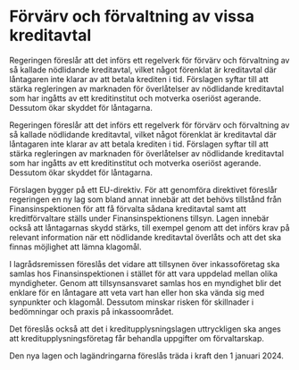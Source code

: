 # Förvärv och förvaltning av vissa kreditavtal

Regeringen föreslår att det införs ett regelverk för förvärv och förvaltning av så kallade nödlidande kreditavtal, vilket något förenklat är kreditavtal där låntagaren inte klarar av att betala krediten i tid. Förslagen syftar till att stärka regleringen av marknaden för överlåtelser av nödlidande kreditavtal som har ingåtts av ett kreditinstitut och motverka oseriöst agerande. Dessutom ökar skyddet för låntagarna.

Regeringen föreslår att det införs ett regelverk för förvärv och förvaltning av så kallade nödlidande kreditavtal, vilket något förenklat är kreditavtal där låntagaren inte klarar av att betala krediten i tid. Förslagen syftar till att stärka regleringen av marknaden för överlåtelser av nödlidande kreditavtal som har ingåtts av ett kreditinstitut och motverka oseriöst agerande. Dessutom ökar skyddet för låntagarna.

Förslagen bygger på ett EU-direktiv. För att genomföra direktivet föreslår regeringen en ny lag som bland annat innebär att det behövs tillstånd från Finansinspektionen för att få förvalta sådana kreditavtal samt att kreditförvaltare ställs under Finansinspektionens tillsyn. Lagen innebär också att låntagarnas skydd stärks, till exempel genom att det införs krav på relevant information när ett nödlidande kreditavtal överlåts och att det ska finnas möjlighet att lämna klagomål.

I lagrådsremissen föreslås det vidare att tillsynen över inkassoföretag ska samlas hos Finansinspektionen i stället för att vara uppdelad mellan olika myndigheter. Genom att tillsynsansvaret samlas hos en myndighet blir det enklare för en låntagare att veta vart han eller hon ska vända sig med synpunkter och klagomål. Dessutom minskar risken för skillnader i bedömningar och praxis på inkassoområdet.

Det föreslås också att det i kreditupplysningslagen uttryckligen ska anges att kreditupplysningsföretag får behandla uppgifter om förvaltarskap.

Den nya lagen och lagändringarna föreslås träda i kraft den 1 januari 2024.
